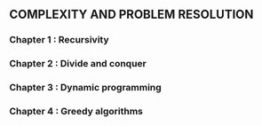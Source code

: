 ## COMPLEXITY AND PROBLEM RESOLUTION
### Chapter 1 : Recursivity
### Chapter 2 : Divide and conquer
### Chapter 3 : Dynamic programming
### Chapter 4 : Greedy algorithms
